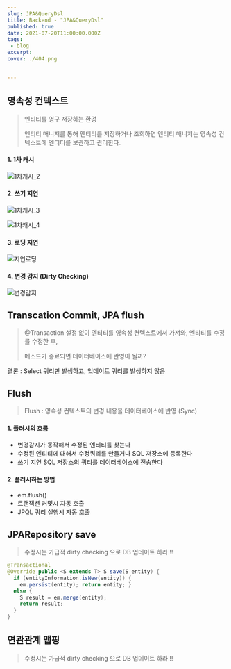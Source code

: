 ```yaml
---
slug: JPA&QueryDsl
title: Backend - "JPA&QueryDsl"
published: true
date: 2021-07-20T11:00:00.000Z
tags:
 - blog
excerpt: 
cover: ./404.png


---
```




## 영속성 컨텍스트

> 엔티티를 영구 저장하는 환경
>
> 엔티티 매니저를 통해 엔티티를 저장하거나 조회하면 엔티티 매니저는 영속성 컨텍스트에 엔티티를 보관하고 관리한다.

#### 1. 1차 캐시

![1차캐시_2](./1차캐시_2.png)

#### 2. 쓰기 지연

![1차캐시_3](./1차캐시_3.png)

![1차캐시_4](./1차캐시_4.png)

#### 3. 로딩 지연

![지연로딩](./지연로딩.png)

#### 4. 변경 감지 (Dirty Checking)

![변경감지](./변경감지.png)



## Transcation Commit, JPA flush

> @Transaction 설정 없이 엔티티를 영속성 컨텍스트에서 가져와, 엔티티를 수정를 수정한 후,
>
> 메소드가 종료되면 데이터베이스에 반영이 될까?

결론 : Select 쿼리만 발생하고, 업데이트 쿼리를 발생하지 않음



## Flush

> Flush : 영속성 컨텍스트의 변경 내용을 데이터베이스에 반영 (Sync)

#### 1. 플러시의 흐름

- 변경감지가 동작해서 수정된 엔티티를 찾는다
- 수정된 엔티티에 대해서 수정쿼리를 만들거나 SQL 저장소에 등록한다
- 쓰기 지연 SQL 저장소의 쿼리를 데이터베이스에 전송한다

#### 2. 플러시하는 방법

- em.flush()
- 트랜잭션 커밋시 자동 호출
- JPQL 쿼리 실행시 자동 호출



## JPARepository save

> 수정시는 가급적 dirty checking 으로 DB 업데이트 하라 !!

```java
@Transactional 
@Override public <S extends T> S save(S entity) { 
  if (entityInformation.isNew(entity)) { 
    em.persist(entity); return entity; } 
  else { 
    S result = em.merge(entity); 
    return result;
  }
}
```



## 연관관계 맵핑

> 수정시는 가급적 dirty checking 으로 DB 업데이트 하라 !!